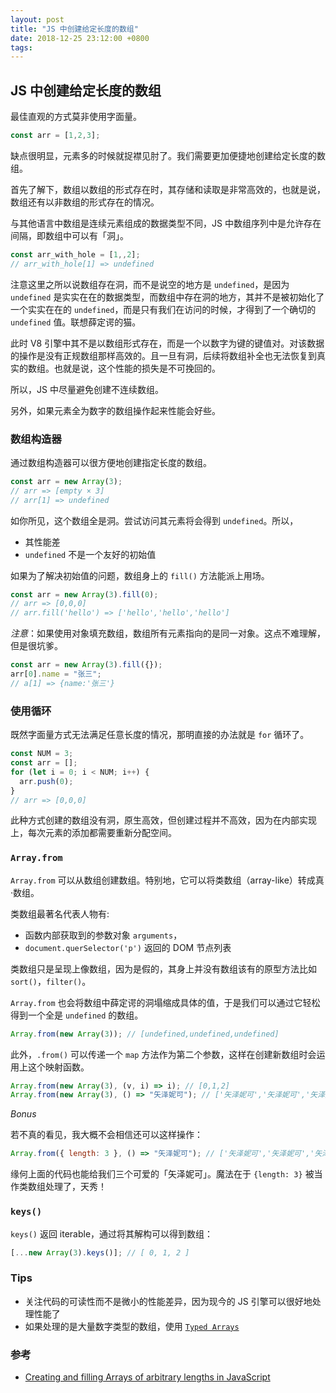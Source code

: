 ```yaml
---
layout: post
title: "JS 中创建给定长度的数组"
date: 2018-12-25 23:12:00 +0800
tags: 
---
```

    
## JS 中创建给定长度的数组

最佳直观的方式莫非使用字面量。

```js
const arr = [1,2,3];
```

缺点很明显，元素多的时候就捉襟见肘了。我们需要更加便捷地创建给定长度的数组。

首先了解下，数组以数组的形式存在时，其存储和读取是非常高效的，也就是说，数组还有以非数组的形式存在的情况。

与其他语言中数组是连续元素组成的数据类型不同，JS 中数组序列中是允许存在间隔，即数组中可以有「洞」。

```js
const arr_with_hole = [1,,2];
// arr_with_hole[1] => undefined
````

注意这里之所以说数组存在洞，而不是说空的地方是 `undefined`，是因为 `undefined` 是实实在在的数据类型，而数组中存在洞的地方，其并不是被初始化了一个实实在在的 `undefined`，而是只有我们在访问的时候，才得到了一个确切的 `undefined` 值。联想薛定谔的猫。

此时 V8 引擎中其不是以数组形式存在，而是一个以数字为键的键值对。对该数据的操作是没有正规数组那样高效的。且一旦有洞，后续将数组补全也无法恢复到真实的数组。也就是说，这个性能的损失是不可挽回的。

所以，JS 中尽量避免创建不连续数组。

另外，如果元素全为数字的数组操作起来性能会好些。

### 数组构造器

通过数组构造器可以很方便地创建指定长度的数组。

```js
const arr = new Array(3);
// arr => [empty × 3]
// arr[1] => undefined
```

如你所见，这个数组全是洞。尝试访问其元素将会得到 `undefined`。所以，

- 其性能差
- `undefined` 不是一个友好的初始值

如果为了解决初始值的问题，数组身上的 `fill()` 方法能派上用场。

```js
const arr = new Array(3).fill(0);
// arr => [0,0,0]
// arr.fill('hello') => ['hello','hello','hello']
```

_注意_：如果使用对象填充数组，数组所有元素指向的是同一对象。这点不难理解，但是很坑爹。

```js
const arr = new Array(3).fill({});
arr[0].name = "张三";
// a[1] => {name:'张三'}
```

### 使用循环

既然字面量方式无法满足任意长度的情况，那明直接的办法就是 `for` 循环了。

```js
const NUM = 3;
const arr = [];
for (let i = 0; i < NUM; i++) {
  arr.push(0);
}
// arr => [0,0,0]
```

此种方式创建的数组没有洞，原生高效，但创建过程并不高效，因为在内部实现上，每次元素的添加都需要重新分配空间。

### `Array.from`

`Array.from` 可以从数组创建数组。特别地，它可以将类数组（array-like）转成真·数组。

类数组最著名代表人物有:

- 函数内部获取到的参数对象 `arguments`，
- `document.querSelector('p')` 返回的 DOM 节点列表

类数组只是呈现上像数组，因为是假的，其身上并没有数组该有的原型方法比如 `sort()`，`filter()`。

`Array.from` 也会将数组中薛定谔的洞塌缩成具体的值，于是我们可以通过它轻松得到一个全是 `undefined` 的数组。

```js
Array.from(new Array(3)); // [undefined,undefined,undefined]
```

此外，`.from()` 可以传递一个 `map` 方法作为第二个参数，这样在创建新数组时会运用上这个映射函数。

```js
Array.from(new Array(3), (v, i) => i); // [0,1,2]
Array.from(new Array(3), () => "矢泽妮可"); // ['矢泽妮可','矢泽妮可','矢泽妮可']
```

_Bonus_

若不真的看见，我大概不会相信还可以这样操作：

```js
Array.from({ length: 3 }, () => "矢泽妮可"); // ['矢泽妮可','矢泽妮可','矢泽妮可']
```

缘何上面的代码也能给我们三个可爱的「矢泽妮可」。魔法在于 `{length: 3}` 被当作类数组处理了，天秀！


### `keys()`

`keys()` 返回 iterable，通过将其解构可以得到数组：

```js
[...new Array(3).keys()]; // [ 0, 1, 2 ]
```

### Tips

- 关注代码的可读性而不是微小的性能差异，因为现今的 JS 引擎可以很好地处理性能了
- 如果处理的是大量数字类型的数组，使用 [`Typed Arrays`](http://exploringjs.com/es6/ch_typed-arrays.html)


### 参考

- [Creating and filling Arrays of arbitrary lengths in JavaScript](http://2ality.com/2018/12/creating-arrays.html#cheat-sheet-creating-arrays)

    